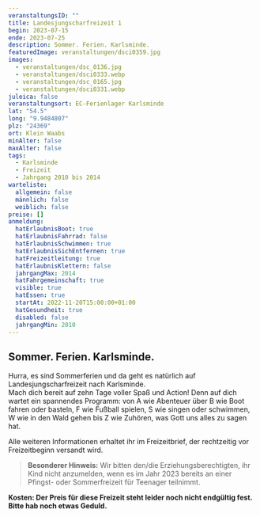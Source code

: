 ```yaml
---
veranstaltungsID: ""
title: Landesjungscharfreizeit 1
begin: 2023-07-15
ende: 2023-07-25
description: Sommer. Ferien. Karlsminde.
featuredImage: veranstaltungen/dsci0359.jpg
images:
  - veranstaltungen/dsc_0136.jpg
  - veranstaltungen/dsci0333.webp
  - veranstaltungen/dsc_0165.jpg
  - veranstaltungen/dsci0331.webp
juleica: false
veranstaltungsort: EC-Ferienlager Karlsminde
lat: "54.5"
long: "9.9484807"
plz: "24369"
ort: Klein Waabs
minAlter: false
maxAlter: false
tags:
  - Karlsminde
  - Freizeit
  - Jahrgang 2010 bis 2014
warteliste:
  allgemein: false
  männlich: false
  weiblich: false
preise: []
anmeldung:
  hatErlaubnisBoot: true
  hatErlaubnisFahrrad: false
  hatErlaubnisSchwimmen: true
  hatErlaubnisSichEntfernen: true
  hatFreizeitleitung: true
  hatErlaubnisKlettern: false
  jahrgangMax: 2014
  hatFahrgemeinschaft: true
  visible: true
  hatEssen: true
  startAt: 2022-11-20T15:00:00+01:00
  hatGesundheit: true
  disabled: false
  jahrgangMin: 2010
---
```

## Sommer. Ferien. Karlsminde.

Hurra, es sind Sommerferien und da geht es natürlich auf Landesjungscharfreizeit nach Karlsminde.\
Mach dich bereit auf zehn Tage voller Spaß und Action! Denn auf dich wartet ein spannendes Programm: von A wie Abenteuer über B wie Boot fahren oder basteln, F wie Fußball spielen, S wie singen oder schwimmen, W wie in den Wald gehen bis Z wie Zuhören, was Gott uns alles zu sagen hat. 

Alle weiteren Informationen erhaltet ihr im Freizeitbrief, der rechtzeitig vor Freizeitbeginn versandt wird.

> **Besonderer Hinweis:**
> Wir bitten den/die Erziehungsberechtigten, ihr Kind nicht anzumelden, wenn es im Jahr 2023 bereits an einer Pfingst- oder Sommerfreizeit für Teenager teilnimmt.



**Kosten: Der Preis für diese Freizeit steht leider noch nicht endgültig fest. Bitte hab noch etwas Geduld.**